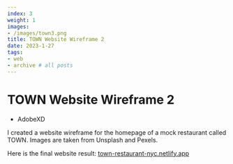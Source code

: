 ```yaml
---
index: 3
weight: 1
images:
- /images/town3.png
title: TOWN Website Wireframe 2
date: 2023-1-27
tags:
- web
- archive # all posts
---
```


# TOWN Website Wireframe 2
- AdobeXD

I created a website wireframe for the homepage of a mock restaurant called TOWN. Images are taken from Unsplash and Pexels.

Here is the final website result: <a target="_blank" href="https://town-restaurant-nyc.netlify.app/" style="color: var(--main);" onmouseover="this.style.color='var(--dark)'" onmouseout="this.style.color='var(--main)'">town-restaurant-nyc.netlify.app</a>